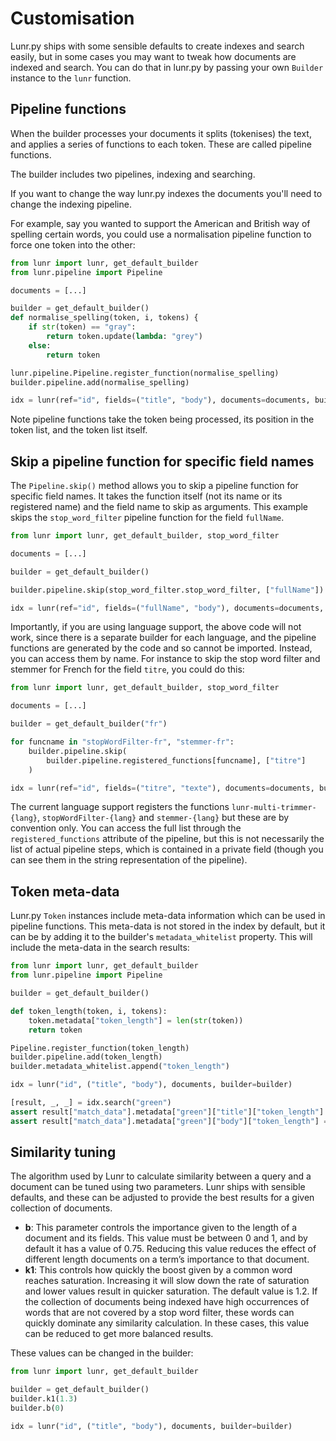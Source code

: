 # Customisation

Lunr.py ships with some sensible defaults to create indexes and search easily,
but in some cases you may want to tweak how documents are indexed and search.
You can do that in lunr.py by passing your own `Builder` instance to the `lunr`
function.

## Pipeline functions

When the builder processes your documents it splits (tokenises) the text, and
applies a series of functions to each token. These are called pipeline functions.

The builder includes two pipelines, indexing and searching.

If you want to change the way lunr.py indexes the documents you'll need to
change the indexing pipeline.

For example, say you wanted to support the American and British way of spelling
certain words, you could use a normalisation pipeline function to force one
token into the other:

```python
from lunr import lunr, get_default_builder
from lunr.pipeline import Pipeline

documents = [...]

builder = get_default_builder()
def normalise_spelling(token, i, tokens) {
    if str(token) == "gray":
        return token.update(lambda: "grey")
    else:
        return token

lunr.pipeline.Pipeline.register_function(normalise_spelling)
builder.pipeline.add(normalise_spelling)

idx = lunr(ref="id", fields=("title", "body"), documents=documents, builder=builder)
```

Note pipeline functions take the token being processed, its position in the
token list, and the token list itself.

## Skip a pipeline function for specific field names

The `Pipeline.skip()` method allows you to skip a pipeline function
for specific field names.  It takes the function itself (not its name
or its registered name) and the field name to skip as arguments. This
example skips the `stop_word_filter` pipeline function for the field
`fullName`.

```python
from lunr import lunr, get_default_builder, stop_word_filter

documents = [...]

builder = get_default_builder()

builder.pipeline.skip(stop_word_filter.stop_word_filter, ["fullName"])

idx = lunr(ref="id", fields=("fullName", "body"), documents=documents, builder=builder)
```

Importantly, if you are using language support, the above code will
not work, since there is a separate builder for each language, and the
pipeline functions are generated by the code and so cannot be
imported.  Instead, you can access them by name.  For instance to skip
the stop word filter and stemmer for French for the field `titre`, you
could do this:

```python
from lunr import lunr, get_default_builder, stop_word_filter

documents = [...]

builder = get_default_builder("fr")

for funcname in "stopWordFilter-fr", "stemmer-fr":
    builder.pipeline.skip(
        builder.pipeline.registered_functions[funcname], ["titre"]
    )

idx = lunr(ref="id", fields=("titre", "texte"), documents=documents, builder=builder)
```

The current language support registers the functions
`lunr-multi-trimmer-{lang}`, `stopWordFilter-{lang}` and
`stemmer-{lang}` but these are by convention only.  You can access the
full list through the `registered_functions` attribute of the
pipeline, but this is not necessarily the list of actual pipeline
steps, which is contained in a private field (though you can see them
in the string representation of the pipeline).


## Token meta-data

Lunr.py `Token` instances include meta-data information which can be used in
pipeline functions. This meta-data is not stored in the index by default, but it
can be by adding it to the builder's `metadata_whitelist` property. This will
include the meta-data in the search results:

```python
from lunr import lunr, get_default_builder
from lunr.pipeline import Pipeline

builder = get_default_builder()

def token_length(token, i, tokens):
    token.metadata["token_length"] = len(str(token))
    return token

Pipeline.register_function(token_length)
builder.pipeline.add(token_length)
builder.metadata_whitelist.append("token_length")

idx = lunr("id", ("title", "body"), documents, builder=builder)

[result, _, _] = idx.search("green")
assert result["match_data"].metadata["green"]["title"]["token_length"] == [5]
assert result["match_data"].metadata["green"]["body"]["token_length"] == [5, 5]
```

## Similarity tuning

The algorithm used by Lunr to calculate similarity between a query and a document
can be tuned using two parameters. Lunr ships with sensible defaults, and these
can be adjusted to provide the best results for a given collection of documents.

- **b**: This parameter controls the importance given to the length of a
document and its fields. This value must be between 0 and 1, and by default it
has a value of 0.75. Reducing this value reduces the effect of different length
documents on a term’s importance to that document.
- **k1**: This controls how quickly the boost given by a common word reaches
saturation. Increasing it will slow down the rate of saturation and lower values
result in quicker saturation. The default value is 1.2. If the collection of
documents being indexed have high occurrences of words that are not covered by
a stop word filter, these words can quickly dominate any similarity calculation.
In these cases, this value can be reduced to get more balanced results.

These values can be changed in the builder:

```python
from lunr import lunr, get_default_builder

builder = get_default_builder()
builder.k1(1.3)
builder.b(0)

idx = lunr("id", ("title", "body"), documents, builder=builder)
```

